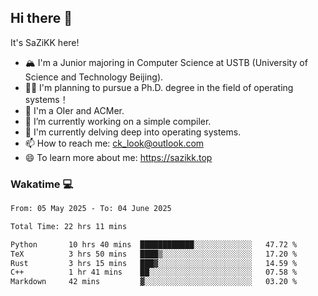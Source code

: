 ## Hi there 👋

It's SaZiKK here!

- 🏔️ I'm a Junior majoring in Computer Science  at USTB (University of Science and Technology Beijing).
- 🧑‍🎓 I'm planning to pursue a Ph.D. degree in the field of operating systems！
- 🚀 I'm a OIer and ACMer.
- 🔭 I’m currently working on a simple compiler.
- 🌱 I'm currently delving deep into operating systems.
- 📫 How to reach me: ck_look@outlook.com
- 😄 To learn more about me: https://sazikk.top

  
<!--
**SaZiKK/SaZiKK** is a ✨ _special_ ✨ repository because its `README.md` (this file) appears on your GitHub profile.

Here are some ideas to get you started:

- 🔭 I’m currently working on ...
- 🌱 I’m currently learning ...
- 👯 I’m looking to collaborate on ...
- 🤔 I’m looking for help with ...
- 💬 Ask me about ...
- 📫 How to reach me: ...
- 😄 Pronouns: ...
- ⚡ Fun fact: ...
-->

### Wakatime 💻

<!--START_SECTION:waka-->

```txt
From: 05 May 2025 - To: 04 June 2025

Total Time: 22 hrs 11 mins

Python       10 hrs 40 mins  ████████████░░░░░░░░░░░░░   47.72 %
TeX          3 hrs 50 mins   ████▒░░░░░░░░░░░░░░░░░░░░   17.20 %
Rust         3 hrs 15 mins   ███▓░░░░░░░░░░░░░░░░░░░░░   14.59 %
C++          1 hr 41 mins    ██░░░░░░░░░░░░░░░░░░░░░░░   07.58 %
Markdown     42 mins         ▓░░░░░░░░░░░░░░░░░░░░░░░░   03.20 %
```

<!--END_SECTION:waka-->
